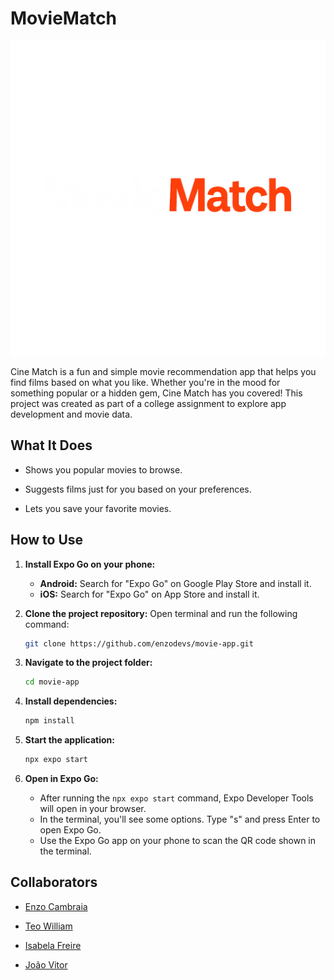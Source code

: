 # MovieMatch

![MovieMatch App Logo](./docs/images/moviematchlogo.png)

Cine Match is a fun and simple movie recommendation app that helps you find films based on what you like. Whether you're in the mood for something popular or a hidden gem, Cine Match has you covered! This project was created as part of a college assignment to explore app development and movie data.

## What It Does

- Shows you popular movies to browse.
  
- Suggests films just for you based on your preferences.
  
- Lets you save your favorite movies.

## How to Use

1. **Install Expo Go on your phone:**
   - **Android:** Search for "Expo Go" on Google Play Store and install it.
   - **iOS:** Search for "Expo Go" on App Store and install it.

2. **Clone the project repository:**
   Open terminal and run the following command:
   ```bash
   git clone https://github.com/enzodevs/movie-app.git
   ```

3. **Navigate to the project folder:**
   ```bash
   cd movie-app
   ```

4. **Install dependencies:**
   ```bash
   npm install
   ```

5. **Start the application:**
   ```bash
   npx expo start
   ```

6. **Open in Expo Go:**
   - After running the `npx expo start` command, Expo Developer Tools will open in your browser.
   - In the terminal, you'll see some options. Type "s" and press Enter to open Expo Go.
   - Use the Expo Go app on your phone to scan the QR code shown in the terminal.

## Collaborators

- [Enzo Cambraia](https://github.com/enzodevs)
  
- [Teo William](https://github.com/Teomendonca)
  
- [Isabela Freire](https://github.com/IsabelaFGoes)
  
- [João Vitor](https://github.com/Wenceslauu)
